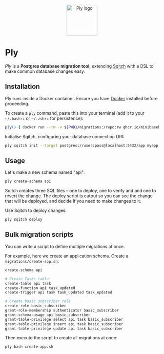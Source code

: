 <p align="center">
  <img alt="Ply logo" height="100" src="https://github.com/minibasehq/ply/blob/main/.images/logo.png?raw=true" />
</p>

# Ply

_Ply_ is a **Postgres database migration tool**, extending
[Sqitch](https://sqitch.org/) with a DSL to make common database changes easy.

## Installation

Ply runs inside a Docker container. Ensure you have
[Docker](https://docs.docker.com/get-docker/) installed before proceeding.

To create a `ply` command, paste this into your terminal (add it to your
`~/.bashrc` or `~/.zshrc` for persistence):

```sh
ply() { docker run --rm -v ${PWD}/migrations:/repo:rw ghcr.io/minibasehq/ply" bash -c "$*" }
```

Initialise Sqitch, configuring your database connection URI:

```sh
ply sqitch init --target postgres://user:pass@localhost:5432/app myapp
```

## Usage

Let's make a new schema named "api":

```sh
ply create-schema api
```

Sqitch creates three SQL files – one to deploy, one to verify and and one to
revert the change. The deploy script is output so you can see the change that
will be deployed, and decide if you need to make changes to it.

Use Sqitch to deploy changes:

```sh
ply sqitch deploy
```

## Bulk migration scripts

You can write a script to define multiple migrations at once.

For example, here we create an application schema. Create a
`migrations/create-app.sh`:

```sh
create-schema api

# Create Tasks table
create-table api task
create-function api task_updated
create-trigger api task task_updated task_updated

# Create basic subscriber role
create-role basic_subscriber
grant-role-membership authenticator basic_subscriber
grant-schema-usage api basic_subscriber
grant-table-privilege select api task basic_subscriber
grant-table-privilege insert api task basic_subscriber
grant-table-privilege update api task basic_subscriber
```

Then execute the script to create all migrations at once:

```sh
ply bash create-app.sh
```
